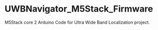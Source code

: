 # UWBNavigator_M5Stack_Firmware
M5Stack core 2 Arduino Code for Ultra Wide Band Localization project.
